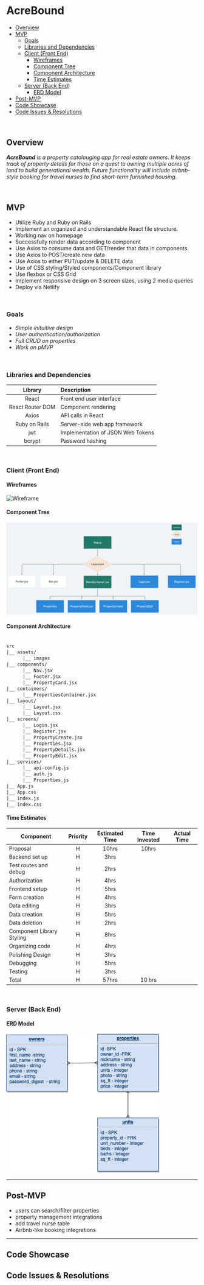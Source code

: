 # AcreBound

- [Overview](#overview)
- [MVP](#mvp)
  - [Goals](#goals)
  - [Libraries and Dependencies](#libraries-and-dependencies)
  - [Client (Front End)](#client-front-end)
    - [Wireframes](#wireframes)
    - [Component Tree](#component-tree)
    - [Component Architecture](#component-architecture)
    - [Time Estimates](#time-estimates)
  - [Server (Back End)](#server-back-end)
    - [ERD Model](#erd-model)
- [Post-MVP](#post-mvp)
- [Code Showcase](#code-showcase)
- [Code Issues & Resolutions](#code-issues--resolutions)

<br>

## Overview

_**AcreBound** is a property catolouging app for real estate owners. It keeps track of property details for those on a quest to owning multiple acres of land to build generational wealth. Future functionality will include airbnb-style booking for travel nurses to find short-term furnished housing._


<br>

## MVP

- Utilize Ruby and Ruby on Rails
- Implement an organized and understandable React file structure.
- Working nav on homepage 
- Successfully render data according to component 
- Use Axios to consume data and GET/render that data in components.
- Use Axios to POST/create new data
- Use Axios to either PUT/update & DELETE data
- Use of CSS styling/Styled components/Component library 
- Use flexbox or CSS Grid
- Implement responsive design on 3 screen sizes, using 2 media queries
- Deploy via Netlify

<br>

### Goals

- _Simple inituitive design_
- _User authentication/authorization_
- _Full CRUD on properties_
- _Work on pMVP_

<br>

### Libraries and Dependencies

|     Library      | Description                                |
| :--------------: | :----------------------------------------- |
|      React       | Front end user interface |
| React Router DOM | Component rendering |
|      Axios       | API calls in React |
|   Ruby on Rails  | Server-side web app framework |
|       jwt        | Implementation of JSON Web Tokens |
|      bcrypt      | Password hashing|

<br>

### Client (Front End)

#### Wireframes

![Wireframe](https://github.com/tiffanybibby/acrebound/blob/main/assets/wireframe.png?raw=true)

#### Component Tree

![Component Tree](https://github.com/tiffanybibby/acrebound/blob/main/assets/component_hierarchy.png?raw=true)

#### Component Architecture

``` structure

src
|__ assets/
      |__ images
|__ components/
      |__ Nav.jsx
      |__ Footer.jsx
      |__ PropertyCard.jsx
|__ containers/
      |__ PropertiesContainer.jsx
|__ layout/
      |__ Layout.jsx
      |__ Layout.css
|__ screens/
      |__ Login.jsx
      |__ Register.jsx
      |__ PropertyCreate.jsx
      |__ Properties.jsx
      |__ PropertyDetails.jsx
      |__ PropertyEdit.jsx
|__ services/
      |__ api-config.js
      |__ auth.js
      |__ Properties.js
|__ App.js
|__ App.css
|__ index.js
|__ index.css

```

#### Time Estimates

> 


| Component                 | Priority | Estimated Time | Time Invested | Actual Time |
| ------------------------- | :------: | :------------: | :-----------------: | :---------: |
| Proposal                  |    H     |      10hrs      |     10hrs     |        |
|Backend set up   |    H     |      3hrs       |         |       |
| Test routes and debug                |    H     |      2hrs      |           |         |
| Authorization           |    H     |      4hrs      |         |        |
|Frontend setup          |    H     |      5hrs      |           |        |
| Form creation             |    H     |      4hrs      |          |         |
| Data editing              |    H     |      3hrs      |           |         |
| Data creation             |    H     |      5hrs      |           |         |
| Data deletion             |    H     |      2hrs      |           |         |
| Component Library Styling |    H     |      8hrs      |         |        |
| Organizing code           |    H     |      4hrs      |          |        |
| Polishing Design          |    H     |      3hrs      |           |         |
| Debugging                 |    H     |      5hrs      |          |         |
| Testing                   |    H     |      3hrs      |           |         |
| Total                     |    H     |      57hrs     |    10 hrs   |     |


<br>

### Server (Back End)

#### ERD Model

![ERD Model](https://github.com/tiffanybibby/acrebound/blob/main/assets/erd.png?raw=true)
<br>


***

## Post-MVP

- users can search/filter properties
- property management integrations
- add travel nurse table
- Airbnb-like booking integrations

***

## Code Showcase

> 

## Code Issues & Resolutions

> 